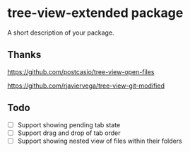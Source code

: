 # tree-view-extended package

A short description of your package.

## Thanks

https://github.com/postcasio/tree-view-open-files

https://github.com/rjaviervega/tree-view-git-modified

## Todo

- [ ] Support showing pending tab state
- [ ] Support drag and drop of tab order
- [ ] Support showing nested view of files within their folders